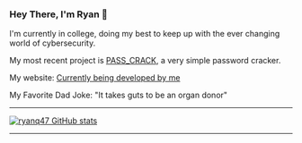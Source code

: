 ### Hey There, I'm Ryan 👋

I'm currently in college, doing my best to keep up with the ever changing world of cybersecurity.

My most recent project is [PASS_CRACK](https://github.com/ryanq47/PASSCRACK), a very simple password cracker. 

My website: [Currently being developed by me](https://ryanq47.github.io/)

My Favorite Dad Joke: "It takes guts to be an organ donor"

--------------------------------------------------------------

[![ryanq47 GitHub stats](https://github-readme-stats.vercel.app/api?username=ryanq47)](https://github.com/ryanq47/github-readme-stats)


--------------------------------------------------------------
<!--
**ryanq47/ryanq47** is a ✨ _special_ ✨ repository because its `README.md` (this file) appears on your GitHub profile.

Here are some ideas to get you started:

- 🔭 I’m currently working on ...
- 🌱 I’m currently learning ...
- 👯 I’m looking to collaborate on ...
- 🤔 I’m looking for help with ...
- 💬 Ask me about ...
- 📫 How to reach me: ...
- 😄 Pronouns: ...
- ⚡ Fun fact: ...
-->

